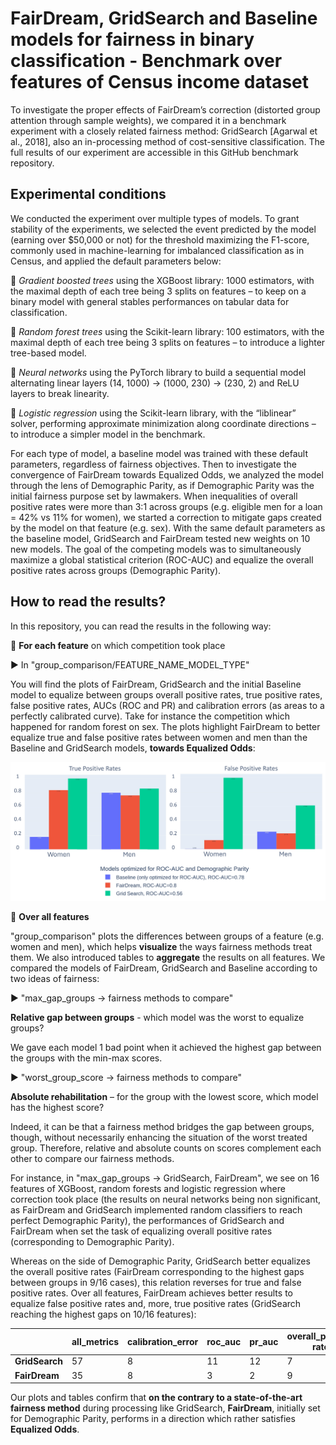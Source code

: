 # FairDream, GridSearch and Baseline models for fairness in binary classification - Benchmark over features of Census income dataset

To investigate the proper effects of  FairDream’s correction (distorted group attention through sample weights),  we compared it in a benchmark experiment with a closely related fairness method:	GridSearch [Agarwal et al., 2018], also an in-processing method of cost-sensitive classification. The full results of our experiment are accessible in this GitHub benchmark repository.

## Experimental conditions
We conducted the experiment over multiple types of models. To grant stability of the experiments, we selected the event predicted by the model (earning over $50,000 or not) for the threshold maximizing the F1-score, commonly used in machine-learning for imbalanced classification as in Census, and applied the default parameters below: 

:lemon: *Gradient boosted trees* using the XGBoost library: 1000 estimators, with the maximal depth of each tree being 3 splits on features – to keep on a binary model with general stables performances on tabular data for classification. 

:lemon: *Random forest trees* using the Scikit-learn library: 100 estimators, with the maximal depth of each tree being 3 splits on features – to introduce a lighter tree-based model.

:lemon: *Neural networks* using the PyTorch library to build a sequential model alternating linear layers (14, 1000) → (1000, 230) → (230, 2) and ReLU layers to break linearity.

:lemon: *Logistic regression* using the Scikit-learn library, with the “liblinear” solver, performing approximate minimization along coordinate directions – to introduce a simpler model in the benchmark.

For each type of model, a baseline model was trained with these default parameters, regardless of fairness objectives. Then to investigate the convergence of FairDream towards Equalized Odds, we analyzed the model through the lens of Demographic Parity, as if Demographic Parity was the initial fairness purpose set by lawmakers. When inequalities of overall positive rates were more than 3:1 across groups (e.g. eligible men for a loan = 42% vs 11% for women), we started a correction to mitigate gaps created by the model on that feature (e.g. sex). With  the  same  default  parameters  as  the  baseline  model,  GridSearch and FairDream tested new weights on 10 new models.	The goal of the competing models was to simultaneously maximize a global statistical criterion (ROC-AUC) and equalize the overall positive rates across groups (Demographic Parity). 

## How to read the results?
In this repository, you can read the results in the following way:

:star2: **For each feature** on which competition took place

 :arrow_forward: In "group_comparison/FEATURE_NAME_MODEL_TYPE"

You will find the plots of FairDream, GridSearch and the initial Baseline model to equalize between groups overall positive rates, true positive rates, false positive rates, AUCs (ROC and PR) and calibration errors (as areas to a perfectly calibrated curve). Take for instance the competition which happened for random forest on sex. The plots highlight FairDream to better equalize true and false positive rates between women and men than the Baseline and GridSearch models, **towards Equalized Odds**:

![rf_sex_equalized_odds](https://github.com/thomsouverain/weights_distortion_impact/blob/main/rf_sex_equalized_odds.png)

:star2: **Over all features**

"group_comparison" plots the differences between groups of a feature (e.g. women and men), which helps **visualize** the ways fairness methods treat them. We also introduced tables to **aggregate** the results on all features. We compared the models of FairDream, GridSearch and Baseline according to two ideas of fairness:

 :arrow_forward: "max_gap_groups -> fairness methods to compare"
 
 **Relative gap between groups** - which model was the worst to equalize groups? 

 We gave each model 1 bad point when it achieved the highest gap between the groups with the min-max scores. 

 :arrow_forward: "worst_group_score -> fairness methods to compare"
 
**Absolute rehabilitation**  – for the group with the lowest score, which model has the highest score? 

Indeed, it can be that a fairness method bridges the gap between groups, though, without necessarily enhancing the situation of the worst treated group. Therefore, relative and absolute counts on scores complement each other to compare our fairness methods. 

For instance, in "max_gap_groups -> GridSearch, FairDream", we see on 16 features of XGBoost, random forests and logistic regression where correction took place (the results on neural networks being non significant, as FairDream and GridSearch implemented random classifiers to reach perfect Demographic Parity), the performances of GridSearch and FairDream when set the task of equalizing overall positive rates (corresponding to Demographic Parity). 

Whereas on the side of Demographic Parity, GridSearch better equalizes the overall positive rates (FairDream corresponding to the highest gaps between groups in 9/16 cases), this relation reverses for true and false positive rates. Over all features, FairDream achieves better results to equalize false positive rates and, more, true positive rates (GridSearch reaching the highest gaps on 10/16 features):


|                | **all_metrics** | **calibration_error** | **roc_auc** | **pr_auc** | **overall_positive rate** | **false_positive rate** | **true_positive rate** |
| -------------- | --------------- | --------------------- | ----------- | ---------- | ------------------------- | ----------------------- | ---------------------- |
| **GridSearch** | 57              | 8                     | 11          | 12         | 7                         | 9                       | 10                     |
| **FairDream**  | 35              | 8                     | 3           | 2          | 9                         | 7                       | 6                      


Our plots and tables confirm that **on the contrary to a state-of-the-art fairness method** during processing like GridSearch, **FairDream**, initially set for Demographic Parity, performs in a direction which rather satisfies **Equalized Odds**.
